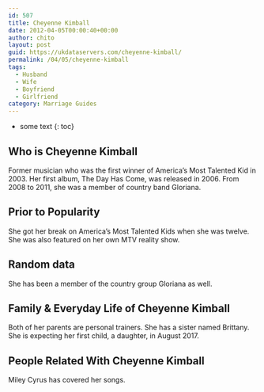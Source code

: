 ```yaml
---
id: 507
title: Cheyenne Kimball
date: 2012-04-05T00:00:40+00:00
author: chito
layout: post
guid: https://ukdataservers.com/cheyenne-kimball/
permalink: /04/05/cheyenne-kimball
tags:
  - Husband
  - Wife
  - Boyfriend
  - Girlfriend
category: Marriage Guides
---
```


* some text
{: toc}


## Who is  Cheyenne Kimball
                  
                  
                  
Former musician who was the first winner of America&#8217;s Most Talented Kid in 2003. Her first album, The Day Has Come, was released in 2006. From 2008 to 2011, she was a member of country band Gloriana. 
                  
                
                
                
## Prior to Popularity 
                  
                  
                  
She got her break on America&#8217;s Most Talented Kids when she was twelve. She was also featured on her own MTV reality show.
                  
                
                
                
## Random data 
                  
                  
                  
She has been a member of the country group Gloriana as well.
                  
                
                
                
## Family & Everyday Life of Cheyenne Kimball
                  
                  
                  
Both of her parents are personal trainers. She has a sister named Brittany. She is expecting her first child, a daughter, in August 2017.
                  
                
                
                
## People Related With  Cheyenne Kimball
                  
                  
                  
Miley Cyrus has covered her songs.
                  
                
              
            
          
          
          
    
    
  
